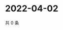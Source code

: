 # 2022-04-02

共 0 条

<!-- BEGIN WEIBO -->
<!-- 最后更新时间 Sat Apr 02 2022 18:13:22 GMT+0800 (China Standard Time) -->

<!-- END WEIBO -->

